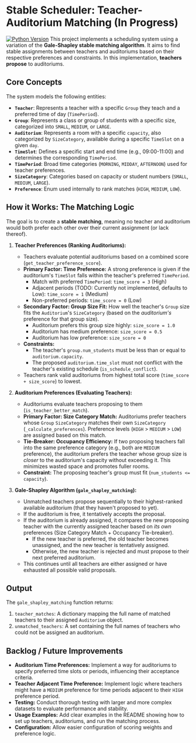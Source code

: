 # Stable Scheduler: Teacher-Auditorium Matching (In Progress)

[![Python Version](https://img.shields.io/badge/python-3.7%2B-blue.svg)](https://www.python.org/) This project implements a scheduling system using a variation of the **Gale-Shapley stable matching algorithm**. It aims to find stable assignments between teachers and auditoriums based on their respective preferences and constraints. In this implementation, **teachers propose** to auditoriums.

## Core Concepts

The system models the following entities:

* **`Teacher`**: Represents a teacher with a specific `Group` they teach and a preferred time of day (`TimePeriod`).
* **`Group`**: Represents a class or group of students with a specific size, categorized into `SMALL`, `MEDIUM`, or `LARGE`.
* **`Auditorium`**: Represents a room with a specific `capacity`, also categorized by `SizeCategory`, available during a specific `TimeSlot` on a given `day`.
* **`TimeSlot`**: Defines a specific start and end time (e.g., 09:00-11:00) and determines the corresponding `TimePeriod`.
* **`TimePeriod`**: Broad time categories (`MORNING`, `MIDDAY`, `AFTERNOON`) used for teacher preferences.
* **`SizeCategory`**: Categories based on capacity or student numbers (`SMALL`, `MEDIUM`, `LARGE`).
* **`Preference`**: Enum used internally to rank matches (`HIGH`, `MEDIUM`, `LOW`).

## How it Works: The Matching Logic

The goal is to create a **stable matching**, meaning no teacher and auditorium would both prefer each other over their current assignment (or lack thereof).

1.  **Teacher Preferences (Ranking Auditoriums):**
    * Teachers evaluate potential auditoriums based on a combined score (`get_teacher_preference_score`).
    * **Primary Factor: Time Preference:** A strong preference is given if the auditorium's `TimeSlot` falls within the teacher's preferred `TimePeriod`.
        * Match with preferred `TimePeriod`: `time_score = 3` (High)
        * Adjacent periods (TODO: Currently not implemented, defaults to Low): `time_score = 1` (Medium)
        * Non-preferred periods: `time_score = 0` (Low)
    * **Secondary Factor: Group Size Fit:** How well the teacher's `Group` size fits the `Auditorium`'s `SizeCategory` (based on the *auditorium's* preference for that group size).
        * Auditorium prefers this group size highly: `size_score = 1.0`
        * Auditorium has medium preference: `size_score = 0.5`
        * Auditorium has low preference: `size_score = 0`
    * **Constraints:**
        * The teacher's `group.num_students` must be less than or equal to `auditorium.capacity`.
        * The proposed `auditorium.time_slot` must not conflict with the teacher's existing schedule (`is_schedule_conflict`).
    * Teachers rank valid auditoriums from highest total score (`time_score + size_score`) to lowest.

2.  **Auditorium Preferences (Evaluating Teachers):**
    * Auditoriums evaluate teachers proposing to them (`is_teacher_better_match`).
    * **Primary Factor: Size Category Match:** Auditoriums prefer teachers whose `Group` `SizeCategory` matches their own `SizeCategory` (`_calculate_preferences`). Preference levels (`HIGH` > `MEDIUM` > `LOW`) are assigned based on this match.
    * **Tie-Breaker: Occupancy Efficiency:** If two proposing teachers fall into the same preference category (e.g., both are `MEDIUM` preference), the auditorium prefers the teacher whose group size is *closer* to the auditorium's capacity without exceeding it. This minimizes wasted space and promotes fuller rooms.
    * **Constraint:** The proposing teacher's group must fit (`num_students <= capacity`).

3.  **Gale-Shapley Algorithm (`gale_shapley_matching`):**
    * Unmatched teachers propose sequentially to their highest-ranked available auditorium (that they haven't proposed to yet).
    * If the auditorium is free, it tentatively accepts the proposal.
    * If the auditorium is already assigned, it compares the new proposing teacher with the currently assigned teacher based on *its own* preferences (Size Category Match + Occupancy Tie-breaker).
        * If the new teacher is preferred, the old teacher becomes unassigned, and the new teacher is tentatively assigned.
        * Otherwise, the new teacher is rejected and must propose to their next preferred auditorium.
    * This continues until all teachers are either assigned or have exhausted all possible valid proposals.

## Output

The `gale_shapley_matching` function returns:

1.  `teacher_matches`: A dictionary mapping the full name of matched teachers to their assigned `Auditorium` object.
2.  `unmatched_teachers`: A set containing the full names of teachers who could not be assigned an auditorium.

## Backlog / Future Improvements

* **Auditorium Time Preferences:** Implement a way for auditoriums to specify preferred time slots or periods, influencing their acceptance criteria.
* **Teacher Adjacent Time Preference:** Implement logic where teachers might have a `MEDIUM` preference for time periods adjacent to their `HIGH` preference period.
* **Testing:** Conduct thorough testing with larger and more complex datasets to evaluate performance and stability.
* **Usage Examples:** Add clear examples in the README showing how to set up teachers, auditoriums, and run the matching process.
* **Configuration:** Allow easier configuration of scoring weights and preference logic.